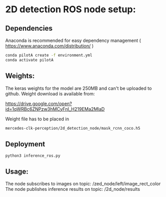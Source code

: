 # 2D detection ROS node setup:

## Dependencies

Anaconda is recommended for easy dependency management
( https://www.anaconda.com/distribution/ )

```bash
conda pilotA create -f environment.yml
conda activate pilotA
```

## Weights:

The keras weights for the model are 250MB and can't be uploaded to github.
Weight download is available from:

https://drive.google.com/open?id=1qWRBc6ZNPzw3hMCyFnI_H219EMa2MlaD


Weight file has to be placed in 

```bash
mercedes-clk-perception/2d_detection_node/mask_rcnn_coco.h5
```

## Deployment

```
python3 inference_ros.py
```

## Usage:
The node subscribes to images on topic: /zed_node/left/image_rect_color
The node publishes inference results on topic: /2d_node/results 
